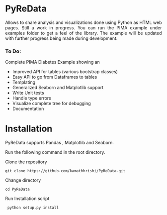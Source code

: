 # PyReData
<p style="text-align:justify">Allows to share analysis and visualizations done using Python as HTML web pages. Still a work in progress. You can run the PIMA example under examples folder to get a feel of the library. The example will be updated with further progress being made during development. </p>

<h3>To Do:</h3>

Complete PIMA Diabetes Example showing an

* Improved API for tables (various bootstrap classes)
* Easy API to go from Dataframes to tables
* Templating
* Generalized Seaborn and Matplotlib support
* Write Unit tests
* Handle type errors
* Visualize complete tree for debugging
* Documentation

<h1>Installation</h1>

PyReData supports Pandas , Matplotlib and Seaborn.

Run the following command in the root directory.

Clone the repository

```git clone https://github.com/kamathhrishi/PyReData.git```

Change directory

```cd PyReData```

Run Installation script

``` python setup.py install```
